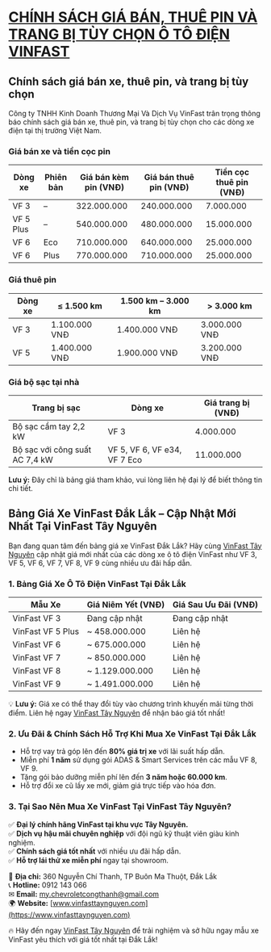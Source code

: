 # [CHÍNH SÁCH GIÁ BÁN, THUÊ PIN VÀ TRANG BỊ TÙY CHỌN Ô TÔ ĐIỆN VINFAST](https://vinfasttaynguyen.com/bang-gia-xe-oto-vinfast)

## Chính sách giá bán xe, thuê pin, và trang bị tùy chọn

Công ty TNHH Kinh Doanh Thương Mại Và Dịch Vụ VinFast trân trọng thông báo chính sách giá bán xe, thuê pin, và trang bị tùy chọn cho các dòng xe điện tại thị trường Việt Nam.

### Giá bán xe và tiền cọc pin

| Dòng xe | Phiên bản | Giá bán kèm pin (VNĐ) | Giá bán thuê pin (VNĐ) | Tiền cọc thuê pin (VNĐ) |
|---------|----------|----------------------|----------------------|----------------------|
| VF 3   | –        | 322.000.000          | 240.000.000          | 7.000.000          |
| VF 5 Plus | –    | 540.000.000          | 480.000.000          | 15.000.000         |
| VF 6   | Eco      | 710.000.000          | 640.000.000          | 25.000.000         |
| VF 6   | Plus     | 770.000.000          | 710.000.000          | 25.000.000         |

### Giá thuê pin

| Dòng xe | ≤ 1.500 km | 1.500 km – 3.000 km | > 3.000 km |
|---------|------------|------------------|-------------|
| VF 3   | 1.100.000 VNĐ | 1.400.000 VNĐ | 3.000.000 VNĐ |
| VF 5   | 1.400.000 VNĐ | 1.900.000 VNĐ | 3.200.000 VNĐ |

### Giá bộ sạc tại nhà

| Trang bị sạc | Dòng xe | Giá trang bị (VNĐ) |
|-------------|---------|----------------|
| Bộ sạc cầm tay 2,2 kW | VF 3 | 4.000.000 |
| Bộ sạc với công suất AC 7,4 kW | VF 5, VF 6, VF e34, VF 7 Eco | 11.000.000 |

**Lưu ý:** Đây chỉ là bảng giá tham khảo, vui lòng liên hệ đại lý để biết thông tin chi tiết.

## Bảng Giá Xe VinFast Đắk Lắk – Cập Nhật Mới Nhất Tại VinFast  Tây Nguyên

Bạn đang quan tâm đến bảng giá xe VinFast Đắk Lắk? Hãy cùng [VinFast Tây Nguyên](https://www.vinfasttaynguyen.com) cập nhật giá mới nhất của các dòng xe ô tô điện VinFast như VF 3, VF 5, VF 6, VF 7, VF 8, VF 9 cùng nhiều ưu đãi hấp dẫn.

### 1. Bảng Giá Xe Ô Tô Điện VinFast Tại Đắk Lắk

| Mẫu Xe | Giá Niêm Yết (VNĐ) | Giá Sau Ưu Đãi (VNĐ) |
|--------|----------------|----------------|
| VinFast VF 3 | Đang cập nhật | Đang cập nhật |
| VinFast VF 5 Plus | ~ 458.000.000 | Liên hệ |
| VinFast VF 6 | ~ 675.000.000 | Liên hệ |
| VinFast VF 7 | ~ 850.000.000 | Liên hệ |
| VinFast VF 8 | ~ 1.129.000.000 | Liên hệ |
| VinFast VF 9 | ~ 1.491.000.000 | Liên hệ |

💡 **Lưu ý:** Giá xe có thể thay đổi tùy vào chương trình khuyến mãi từng thời điểm. Liên hệ ngay [VinFast Tây Nguyên](https://www.vinfasttaynguyen.com) để nhận báo giá tốt nhất!

### 2. Ưu Đãi & Chính Sách Hỗ Trợ Khi Mua Xe VinFast Tại Đắk Lắk

- Hỗ trợ vay trả góp lên đến **80% giá trị xe** với lãi suất hấp dẫn.
- Miễn phí **1 năm** sử dụng gói ADAS & Smart Services trên các mẫu VF 8, VF 9.
- Tặng gói bảo dưỡng miễn phí lên đến **3 năm hoặc 60.000 km**.
- Hỗ trợ đổi xe cũ lấy xe mới, giảm giá trực tiếp vào hóa đơn.

### 3. Tại Sao Nên Mua Xe VinFast Tại VinFast Tây Nguyên?

✅ **Đại lý chính hãng VinFast tại khu vực Tây Nguyên.**  
✅ **Dịch vụ hậu mãi chuyên nghiệp** với đội ngũ kỹ thuật viên giàu kinh nghiệm.  
✅ **Chính sách giá tốt nhất** với nhiều ưu đãi hấp dẫn.  
✅ **Hỗ trợ lái thử xe miễn phí** ngay tại showroom.  

📍 **Địa chỉ:** 360 Nguyễn Chí Thanh, TP Buôn Ma Thuột, Đắk Lắk  
📞 **Hotline:** 0912 143 066  
✉ **Email:** [my.chevroletcongthanh@gmail.com](mailto:my.chevroletcongthanh@gmail.com)  
🌍 **Website:** [www.vinfasttaynguyen.com](https://www.vinfasttaynguyen.com)  

🔥 Hãy đến ngay [VinFast Tây Nguyên](https://www.vinfasttaynguyen.com) để trải nghiệm và sở hữu ngay mẫu xe VinFast yêu thích với giá tốt nhất tại Đắk Lắk!
